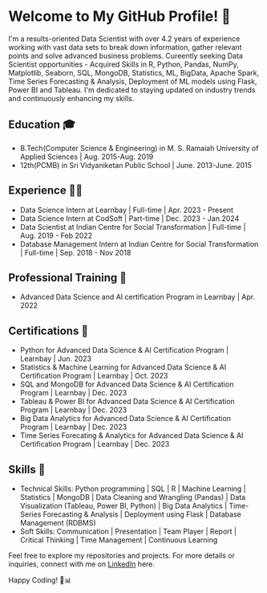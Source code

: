 # Welcome to My GitHub Profile! 👋

I'm a results-oriented Data Scientist with over 4.2 years of experience working with vast data sets to break down information, gather relevant points and solve advanced business problems. Cureently seeking Data Scientist opportunities - Acquired Skills in R, Python, Pandas, NumPy, Matplotlib, Seaborn, SQL, MongoDB, Statistics, ML, BigData, Apache Spark, Time Series Forecasting & Analysis, Deployment of ML models using Flask, Power BI and Tableau. I'm dedicated to staying updated on industry trends and continuously enhancing my skills.

## Education 🎓
* B.Tech(Computer Science & Engineering) in M. S. Ramaiah University of Applied Sciences | Aug. 2015-Aug. 2019
* 12th(PCMB) in Sri Vidyaniketan Public School | June. 2013-June. 2015

## Experience 👩‍💻
* Data Science Intern at Learnbay | Full-time | Apr. 2023 - Present
* Data Science Intern at CodSoft | Part-time | Dec. 2023 - Jan.2024
* Data Scientist at Indian Centre for Social Transformation | Full-time | Aug. 2019 - Feb 2022
* Database Management Intern at Indian Centre for Social Transformation | Full-time | Sep. 2018 - Nov 2018

## Professional Training 📜
* Advanced Data Science and AI certification Program in Learnbay | Apr. 2022

## Certifications 🥇
* Python for Advanced Data Science & AI Certification Program | Learnbay | Jun. 2023
* Statistics & Machine Learning for Advanced Data Science & AI Certification Program | Learnbay | Oct. 2023
* SQL and MongoDB for Advanced Data Science & AI Certification Program | Learnbay | Dec. 2023
* Tableau & Power BI for Advanced Data Science & AI Certification Program | Learnbay | Dec. 2023
* Big Data Analytics for Advanced Data Science & AI Certification Program | Learnbay | Dec. 2023
* Time Series Forecating & Analytics for Advanced Data Science & AI Certification Program | Learnbay | Dec. 2023

## Skills 💼
* Technical Skills: Python programming | SQL | R | Machine Learning | Statistics | MongoDB | Data Cleaning and Wrangling (Pandas) | Data Visualization (Tableau, Power BI, Python) | Big Data Analytics | Time-Series Forecasting & Analysis | Deployment using Flask | Database Management (RDBMS)
* Soft Skills: Communication | Presentation | Team Player | Report | Critical Thinking | Time Management | Continuous Learning

Feel free to explore my repositories and projects. For more details or inquiries, connect with me on [LinkedIn](https://www.linkedin.com/in/bindu-madhuri-kadiyala-79a55718a/) here.

Happy Coding! 🚀📊
